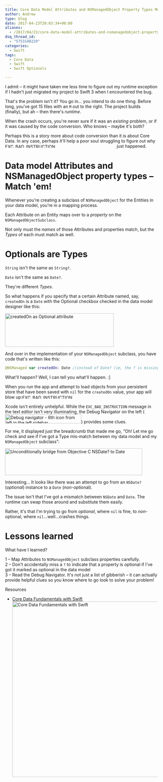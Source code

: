 ```yaml
---
title: Core Data Model Attributes and NSManagedObject Property Types Must Match!
author: Andrew
type: blog
date: 2017-04-23T20:03:34+00:00
aliases:
  - /2017/04/23/core-data-model-attributes-and-nsmanagedobject-property-types-must-match/
dsq_thread_id:
  - "5753148229"
categories:
  - Swift
tags:
  - Core Data
  - Swift
  - Swift Optionals

---
```



I admit – it might have taken me less time to figure out my runtime exception if I hadn't just migrated my project to Swift 3 when I encountered the bug.

That's the problem isn't it? You go in&#8230; you intend to do one thing. Before long, you've got 15 files with an `M` out to the right. The project builds (finally), but ah – then there's _runtime_.

When the crash occurs, you're never sure if it was an _existing_ problem, or if it was caused by the code conversion. Who knows – maybe it's both?

Perhaps this is a story more about code conversion than it is about Core Data. In any case, perhaps it'll help a poor soul struggling to figure out why [<img src="https://www.andrewcbancroft.com/wp-content/uploads/2017/04/EXC_BAD_INSTRUCTION.png" alt="EXC_BAD_INSTRUCTION" width="364" height="12" class="alignnone size-full wp-image-13265" style="display:inline-block;" srcset="https://www.andrewcbancroft.com/wp-content/uploads/2017/04/EXC_BAD_INSTRUCTION.png 364w, https://www.andrewcbancroft.com/wp-content/uploads/2017/04/EXC_BAD_INSTRUCTION-300x10.png 300w" sizes="(max-width: 364px) 100vw, 364px" />][1] just happened.

<a name="match" class="jump-target"></a>

# Data model Attributes and NSManagedObject property types – Match 'em!

Whenever you're creating a subclass of `NSManagedObject` for the Entities in your data model, you're in a mapping process.

Each Attribute on an Entity maps over to a _property_ on the `NSManagedObjectSubclass`.

Not only must the _names_ of those Attributes and properties match, but the _Types_ of each must match as well.

<a name="optionals-types" class="jump-target"></a>

# Optionals are Types

`String` isn't the same as `String?`.

`Date` isn't the same as `Date?`.

They're different _Types_.

So what happens if you specify that a certain Attribute named, say, `createdOn` is a `Date` with the Optional checkbox checked in the data model designer like this:

[<img src="https://www.andrewcbancroft.com/wp-content/uploads/2017/04/optional-attribute.png" alt="createdOn as Optional attribute" width="358" height="110" class="alignnone size-full wp-image-13268" srcset="https://www.andrewcbancroft.com/wp-content/uploads/2017/04/optional-attribute.png 358w, https://www.andrewcbancroft.com/wp-content/uploads/2017/04/optional-attribute-300x92.png 300w" sizes="(max-width: 358px) 100vw, 358px" />][2]

And over in the implementation of your `NSManagedObject` subclass, you have code that's written like this:

```swift
@NSManaged var createdOn: Date //instead of Date? (ie, the ? is missing)
```

What'll happen? Well, I can tell you what'll happen. :]

When you run the app and attempt to load objects from your persistent store that have been saved with `nil` for the `createdOn` value, your app will blow up:[<img src="https://www.andrewcbancroft.com/wp-content/uploads/2017/04/EXC_BAD_INSTRUCTION.png" alt="EXC_BAD_INSTRUCTION" width="364" height="12" class="alignnone size-full wp-image-13265" style="display:inline-block;" srcset="https://www.andrewcbancroft.com/wp-content/uploads/2017/04/EXC_BAD_INSTRUCTION.png 364w, https://www.andrewcbancroft.com/wp-content/uploads/2017/04/EXC_BAD_INSTRUCTION-300x10.png 300w" sizes="(max-width: 364px) 100vw, 364px" />][1]

Xcode isn't entirely unhelpful. While the `EXC_BAD_INSTRUCTION` message in the text editor isn't very illuminating, the Debug Navigator on the left ([<img src="https://www.andrewcbancroft.com/wp-content/uploads/2017/04/debug-nav.png" alt="Debug navigator - 6th icon from left in the left sidebar" width="251" height="30" class="alignnone size-full wp-image-13279" style="display:inline-block;" />][3]) provides some clues.

For me, it displayed just the breadcrumb that made me go, &#8220;Oh! Let me go check and see if I've got a Type mis-match between my data model and my `NSManagedObject` subclass&#8221;:

[<img src="https://www.andrewcbancroft.com/wp-content/uploads/2017/04/TypeMismatch.png" alt="Unconditionally bridge from Objective C NSDate? to Date" width="452" height="88" class="alignnone size-full wp-image-13271" srcset="https://www.andrewcbancroft.com/wp-content/uploads/2017/04/TypeMismatch.png 452w, https://www.andrewcbancroft.com/wp-content/uploads/2017/04/TypeMismatch-300x58.png 300w" sizes="(max-width: 452px) 100vw, 452px" />][4]

Interesting&#8230; It looks like there was an attempt to go from an `NSDate?` (_optional_) instance to a `Date` (_non_-optional).

The issue isn't that I've got a mismatch between `NSDate` and `Date`. The runtime can swap those around and substitute them easily.

Rather, it's that I'm trying to go from _optional_, where `nil` is fine, to _non_-optional, where `nil`&#8230;well&#8230;crashes things.

<a name="lessons-learned" class="jump-target"></a>

# Lessons learned

What have I learned?

1 – Map Attributes to `NSManagedObject` subclass properties carefully.  
2 – Don't accidentally miss a `?` to indicate that a property is optional if I've got it marked as optional in the data model  
3 – Read the Debug Navigator. It's not just a list of gibberish – it can actually provide helpful clues so you know where to go look to solve your problem!

<a name="course" class="jump-target"></a>

<div class="resources">
  <div class="resources-header">
    Resources
  </div>
  
  <ul class="resources-content">
    <li>
      <i class="fas fa-video"></i> <a href="http://bit.ly/ps-core-data-swift" target="_blank">Core Data Fundamentals with Swift</a><br /> <a href="http://bit.ly/ps-core-data-swift" target="_blank"><img src="https://www.andrewcbancroft.com/wp-content/uploads/2017/04/ps-core-data-fundamentals-swift-1024x576.png" alt="Core Data Fundamentals with Swift" width="1024" height="576" class="alignnone size-large wp-image-13163" srcset="https://www.andrewcbancroft.com/wp-content/uploads/2017/04/ps-core-data-fundamentals-swift-1024x576.png 1024w, https://www.andrewcbancroft.com/wp-content/uploads/2017/04/ps-core-data-fundamentals-swift-300x169.png 300w, https://www.andrewcbancroft.com/wp-content/uploads/2017/04/ps-core-data-fundamentals-swift-768x432.png 768w, https://www.andrewcbancroft.com/wp-content/uploads/2017/04/ps-core-data-fundamentals-swift.png 1539w" sizes="(max-width: 1024px) 100vw, 1024px" /></a>
    </li>
  </ul>
</div>

<a name="share" class="jump-target"></a>

 [1]: https://www.andrewcbancroft.com/wp-content/uploads/2017/04/EXC_BAD_INSTRUCTION.png
 [2]: https://www.andrewcbancroft.com/wp-content/uploads/2017/04/optional-attribute.png
 [3]: https://www.andrewcbancroft.com/wp-content/uploads/2017/04/debug-nav.png
 [4]: https://www.andrewcbancroft.com/wp-content/uploads/2017/04/TypeMismatch.png
